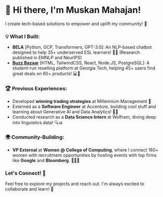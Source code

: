 # 👋 Hi there, I'm Muskan Mahajan! 

I create tech-based solutions to empower and uplift my community! 🌱

### 💡 What I Built:
- **BELA** \[Python, GCP, Transformers, GPT-3.0]: An NLP-based chatbot designed to help 35+ underserved ESL learners! 🤖✨ (Research published in EMNLP and NeurIPS) 
- **[Buzz Bazaar](https://buzz-bazaar-app-muskan-mahajans-projects.vercel.app/)** \[HTML, TailwindCSS, React, Node.JS, PostgreSQL]: A student-run reselling platform at Georgia Tech, helping 45+ users find great deals on 60+ products! 💻💸

### 🏆 Previous Experiences:
- Developed **winning trading strategies** at Millennium Management 💼
- Externed as a **Software Engineer** at Accenture, building cool stuff and learning about Generative AI and Data Analytics! 👩‍💻
- Conducted research as a **Data Science Intern** at Wolfram, diving deep into linguistics data! 🔍📊

### 🌍 Community-Building:
- **VP External** at **Women @ College of Computing**, where I connect 160+ women with recruitment opportunities by hosting events with top firms like **Google** and **Bloomberg**. 👩‍💻💖

### Let's Connect! 🌟  
Feel free to explore my projects and reach out. I'm always excited to collaborate and learn! 💬
